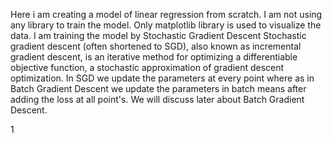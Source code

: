 Here i am creating a model of linear regression from scratch.
I am not using any library to train the model.
Only matplotlib library is used to visualize the data.
I am training the model by Stochastic Gradient Descent
Stochastic gradient descent (often shortened to SGD), also known as incremental gradient descent, is an iterative method for optimizing a differentiable objective function, a stochastic approximation of gradient descent optimization. In SGD we update the parameters at every point where as in Batch Gradient Descent we update the parameters in batch means after adding the loss at all point's. We will discuss later about Batch Gradient Descent.

1
